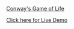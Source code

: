 [Conway's Game of Life](https://en.wikipedia.org/wiki/Conway%27s_Game_of_Life)

[Click here for Live Demo](https://sanjmgr.github.io/conway-game-of-life/)

